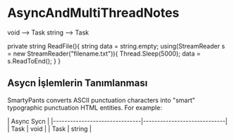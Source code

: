 # AsyncAndMultiThreadNotes

void --> Task
string --> Task<string>

private string ReadFile(){
  string data = string.empty;
  using(StreamReader s = new StreamReader("filename.txt")){
    Thread.Sleep(5000);
    data = s.ReadToEnd();
  }
}

  
  ## Asycn İşlemlerin Tanımlanması

SmartyPants converts ASCII punctuation characters into "smart" typographic punctuation HTML entities. For example:

|             Async                          Sycn             |
|-------------------------------|-----------------------------|
|            Task               |            void             |
|         Task<string>          |           string            |

